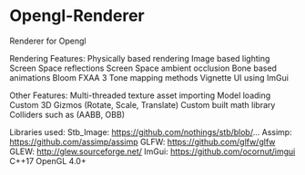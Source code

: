 # Opengl-Renderer

Renderer for Opengl 

Rendering Features:
Physically based rendering
Image based lighting
Screen Space reflections
Screen Space ambient occlusion 
Bone based animations 
Bloom
FXAA
3 Tone mapping methods
Vignette
UI using ImGui

Other Features:
Multi-threaded texture asset importing
Model loading
Custom 3D Gizmos (Rotate, Scale, Translate)
Custom built math library
Colliders such as (AABB, OBB)

Libraries used:
Stb_Image: https://github.com/nothings/stb/blob/... 
Assimp: https://github.com/assimp/assimp
GLFW: https://github.com/glfw/glfw
GLEW: http://glew.sourceforge.net/
ImGui: https://github.com/ocornut/imgui
C++17
OpenGL 4.0+

